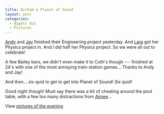 ```yaml
---
title: Durham & Planet of Sound
layout: post
categories:
  - Nights Out
  - Pictures
---
```

[Andy](https://pictures.scholesmafia.co.uk/index.php/?profile=30) and [Jay](https://pictures.scholesmafia.co.uk/index.php/?profile=31) finished their Engineering project yesterday. And [Lara](https://pictures.scholesmafia.co.uk/index.php/?profile=29) got her Physics project in. And I did half her Physics project. So we were all out to celebrate!

A few Bailey bars, we didn't even make it to Cuth's though --- finished at 24's with one of the most annoying train-station games... Thanks to Andy and Jay!

And then... six quid to get to get into Planet of Sound! _Six quid!_

Good night though! Must say there was a bit of cheating around the pool table, with a few too many distractions from [Aimee](https://pictures.scholesmafia.co.uk/index.php/?profile=32)...

View [pictures of the evening](https://pictures.scholesmafia.co.uk/index.php/2007/01/19.01.07_20.01.07-durham/)